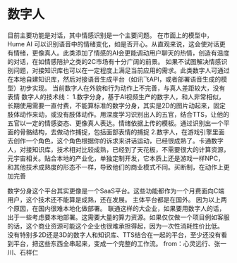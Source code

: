 # 数字人
目前主要功能是对话，其中情感识别是一个主要问题。
在市面上的模型中，Hume AI 可以识别语音中的情绪变化，如是否开心。从直观来说，这会使对话更有情绪，更像真人。此类添加了情感的AI会更能调动用户聊天的热情，创造有温度的对话，在如情感陪护之类的2C市场有十分广阔的前景。
如果不试图解决情感识别问题，对接知识库也可以在一定程度上满足当前应用的需求。此类数字人可通过在本地自建知识库，然后对接语音生成平台（如讯飞API，或者部署语音生成的模型）初步实现。
当前数字人在外貌和行为动作上不完善，与真人差距较大，没有表情
数字人的技术线：
1.数字分身，基于AI视频生产的数字人，和人非常相似，长期使用需要一直付费，不能算标准的数字分身，其实是2D的图片动起来，固定肢体动作来动，或没有肢体动作。用深度学习识别出人的五官，结合TTS，让他的五官以一定的情感姿态、更像真人表达。情绪依据上传的模板。通过识别出一个平面的骨骼结构，去做动作捕捉，包括面部表情的捕捉
2.数字人，在游戏引擎里面去创作一个角色，这个角色根据你的诉求来讲话运动，已经很成熟了。卡通数字人，对接知识库，技术相对比较成熟，已经到了天花板，不需要很大的计算资源，元宇宙相关。贴合本地的产业化，单独定制开发，它本质上还是游戏一样NPC，和其他技术成熟度的形态不一样，导致他们的商业模式不同。买断制，在动作上更加完善

数字分身这个平台其实更像是一个SaaS平台。这些功能都作为一个月费面向C端用户，这个技术还不能算是成熟，还在发展。
主体平台都是在国外。
因为以上两个原因，在国内很难本地化做部署。
联通这样的大企业，如果要用数字人的话，出于一些考虑要本地部署。这需要大量的算力资源。如果仅仅做一个项目例如客服的话，这个商业资源可能这个企业也很难承担得起，因为一次性消耗性价比低。
没有特别多2D还是3D的数字人和知识库、TTS结合在一起的平台，至少还没有看到平台，把这些东西全串起来，变成一个完整的工作流。
from：心灵远行、张一川、石祥仁
